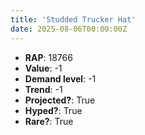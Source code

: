 ```yaml
---
title: 'Studded Trucker Hat'
date: 2025-08-06T00:00:00Z
---
```

- **RAP**: 18766
- **Value**: -1
- **Demand level**: -1
- **Trend**: -1
- **Projected?**: True
- **Hyped?**: True
- **Rare?**: True
